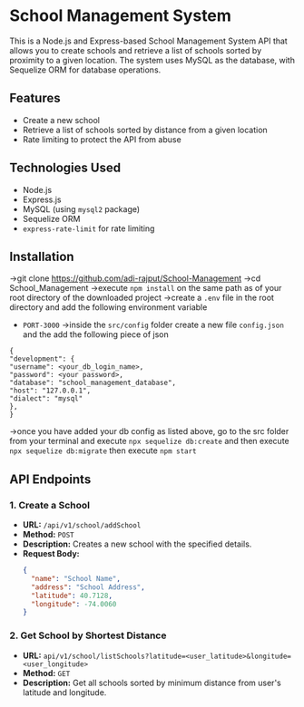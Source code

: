 # School Management System

This is a Node.js and Express-based School Management System API that allows you to create schools and retrieve a list of schools sorted by proximity to a given location. The system uses MySQL as the database, with Sequelize ORM for database operations.

## Features

- Create a new school
- Retrieve a list of schools sorted by distance from a given location
- Rate limiting to protect the API from abuse

## Technologies Used

- Node.js
- Express.js
- MySQL (using `mysql2` package)
- Sequelize ORM
- `express-rate-limit` for rate limiting

## Installation

->git clone https://github.com/adi-rajput/School-Management
->cd School_Management
->execute `npm install` on the same path as of your root directory of the downloaded project
->create a `.env` file in the root directory and add the following environment variable

- `PORT-3000`
  ->inside the `src/config` folder create a new file `config.json` and the add the following piece of json

```
{
"development": {
"username": <your_db_login_name>,
"password": <your password>,
"database": "school_management_database",
"host": "127.0.0.1",
"dialect": "mysql"
},
}
```

->once you have added your db config as listed above, go to the src folder from your terminal and execute `npx sequelize db:create`
and then execute
`npx sequelize db:migrate`
then execute 
`npm start`

## API Endpoints

### 1. Create a School

- **URL:** `/api/v1/school/addSchool`
- **Method:** `POST`
- **Description:** Creates a new school with the specified details.
- **Request Body:**
  ```json
  {
    "name": "School Name",
    "address": "School Address",
    "latitude": 40.7128,
    "longitude": -74.0060
  }

### 2. Get School by Shortest Distance

- **URL:** `api/v1/school/listSchools?latitude=<user_latitude>&longitude=<user_longitude>`
- **Method:** `GET`
- **Description:** Get all schools sorted by minimum distance from user's latitude and longitude.
